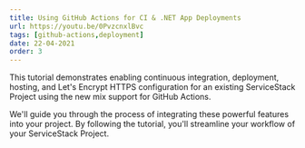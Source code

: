 ```yaml
---
title: Using GitHub Actions for CI & .NET App Deployments
url: https://youtu.be/0PvzcnxlBvc
tags: [github-actions,deployment]
date: 22-04-2021
order: 3
---
```


This tutorial demonstrates enabling continuous integration, deployment, hosting, and Let's Encrypt HTTPS configuration 
for an existing ServiceStack Project using the new mix support for GitHub Actions. 

We'll guide you through the process of integrating these powerful features into your project. By following the tutorial, 
you'll streamline your workflow of your ServiceStack Project.